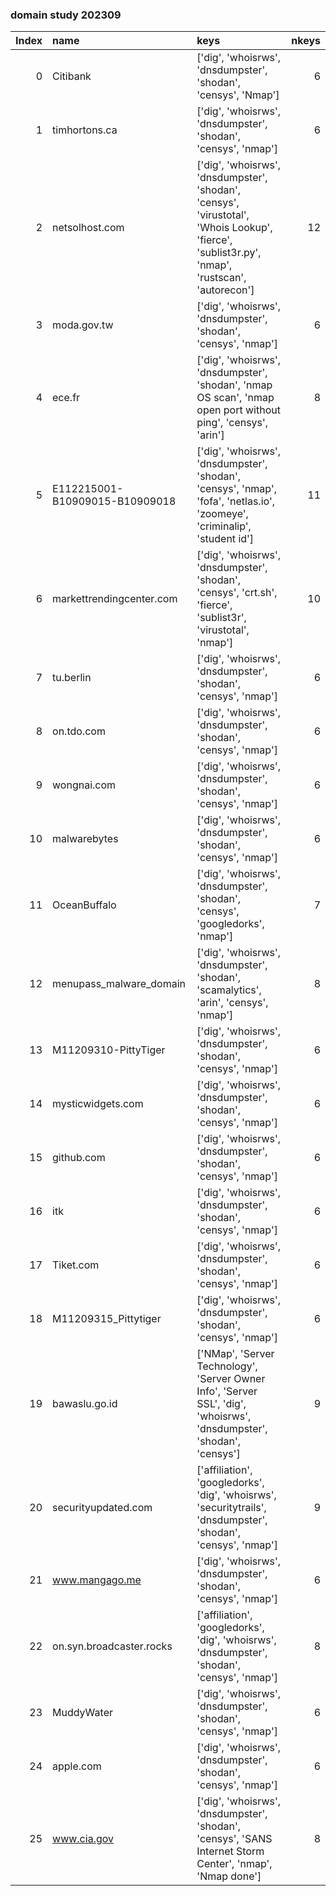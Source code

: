 ### domain study 202309

|   Index | name                           | keys                                                                                                                                            |   nkeys |
|--------:|:-------------------------------|:------------------------------------------------------------------------------------------------------------------------------------------------|--------:|
|       0 | Citibank                       | ['dig', 'whoisrws', 'dnsdumpster', 'shodan', 'censys', 'Nmap']                                                                                  |       6 |
|       1 | timhortons.ca                  | ['dig', 'whoisrws', 'dnsdumpster', 'shodan', 'censys', 'nmap']                                                                                  |       6 |
|       2 | netsolhost.com                 | ['dig', 'whoisrws', 'dnsdumpster', 'shodan', 'censys', 'virustotal', 'Whois Lookup', 'fierce', 'sublist3r.py', 'nmap', 'rustscan', 'autorecon'] |      12 |
|       3 | moda.gov.tw                    | ['dig', 'whoisrws', 'dnsdumpster', 'shodan', 'censys', 'nmap']                                                                                  |       6 |
|       4 | ece.fr                         | ['dig', 'whoisrws', 'dnsdumpster', 'shodan', 'nmap OS scan', 'nmap open port without ping', 'censys', 'arin']                                   |       8 |
|       5 | E112215001-B10909015-B10909018 | ['dig', 'whoisrws', 'dnsdumpster', 'shodan', 'censys', 'nmap', 'fofa', 'netlas.io', 'zoomeye', 'criminalip', 'student id']                      |      11 |
|       6 | markettrendingcenter.com       | ['dig', 'whoisrws', 'dnsdumpster', 'shodan', 'censys', 'crt.sh', 'fierce', 'sublist3r', 'virustotal', 'nmap']                                   |      10 |
|       7 | tu.berlin                      | ['dig', 'whoisrws', 'dnsdumpster', 'shodan', 'censys', 'nmap']                                                                                  |       6 |
|       8 | on.tdo.com                     | ['dig', 'whoisrws', 'dnsdumpster', 'shodan', 'censys', 'nmap']                                                                                  |       6 |
|       9 | wongnai.com                    | ['dig', 'whoisrws', 'dnsdumpster', 'shodan', 'censys', 'nmap']                                                                                  |       6 |
|      10 | malwarebytes                   | ['dig', 'whoisrws', 'dnsdumpster', 'shodan', 'censys', 'nmap']                                                                                  |       6 |
|      11 | OceanBuffalo                   | ['dig', 'whoisrws', 'dnsdumpster', 'shodan', 'censys', 'googledorks', 'nmap']                                                                   |       7 |
|      12 | menupass_malware_domain        | ['dig', 'whoisrws', 'dnsdumpster', 'shodan', 'scamalytics', 'arin', 'censys', 'nmap']                                                           |       8 |
|      13 | M11209310-PittyTiger           | ['dig', 'whoisrws', 'dnsdumpster', 'shodan', 'censys', 'nmap']                                                                                  |       6 |
|      14 | mysticwidgets.com              | ['dig', 'whoisrws', 'dnsdumpster', 'shodan', 'censys', 'nmap']                                                                                  |       6 |
|      15 | github.com                     | ['dig', 'whoisrws', 'dnsdumpster', 'shodan', 'censys', 'nmap']                                                                                  |       6 |
|      16 | itk                            | ['dig', 'whoisrws', 'dnsdumpster', 'shodan', 'censys', 'nmap']                                                                                  |       6 |
|      17 | Tiket.com                      | ['dig', 'whoisrws', 'dnsdumpster', 'shodan', 'censys', 'nmap']                                                                                  |       6 |
|      18 | M11209315_Pittytiger           | ['dig', 'whoisrws', 'dnsdumpster', 'shodan', 'censys', 'nmap']                                                                                  |       6 |
|      19 | bawaslu.go.id                  | ['NMap', 'Server Technology', 'Server Owner Info', 'Server SSL', 'dig', 'whoisrws', 'dnsdumpster', 'shodan', 'censys']                          |       9 |
|      20 | securityupdated.com            | ['affiliation', 'googledorks', 'dig', 'whoisrws', 'securitytrails', 'dnsdumpster', 'shodan', 'censys', 'nmap']                                  |       9 |
|      21 | www.mangago.me                 | ['dig', 'whoisrws', 'dnsdumpster', 'shodan', 'censys', 'nmap']                                                                                  |       6 |
|      22 | on.syn.broadcaster.rocks       | ['affiliation', 'googledorks', 'dig', 'whoisrws', 'dnsdumpster', 'shodan', 'censys', 'nmap']                                                    |       8 |
|      23 | MuddyWater                     | ['dig', 'whoisrws', 'dnsdumpster', 'shodan', 'censys', 'nmap']                                                                                  |       6 |
|      24 | apple.com                      | ['dig', 'whoisrws', 'dnsdumpster', 'shodan', 'censys', 'nmap']                                                                                  |       6 |
|      25 | www.cia.gov                    | ['dig', 'whoisrws', 'dnsdumpster', 'shodan', 'censys', 'SANS Internet Storm Center', 'nmap', 'Nmap done']                                       |       8 |